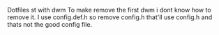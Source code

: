 Dotfiles st with dwm
To make remove the first dwm i dont know how to remove it.
I use config.def.h so remove config.h that'll use config.h and thats not the good config file.
